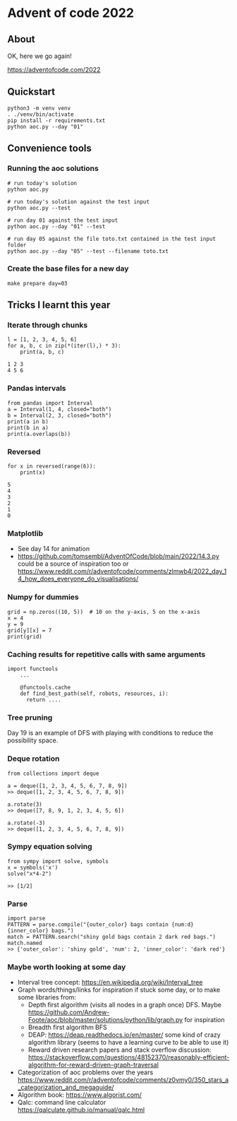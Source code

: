 # Advent of code 2022

## About
OK, here we go again!

https://adventofcode.com/2022

## Quickstart
```
python3 -m venv venv
. ./venv/bin/activate
pip install -r requirements.txt
python aoc.py --day "01"
```

## Convenience tools
### Running the aoc solutions
```
# run today's solution
python aoc.py  

# run today's solution against the test input
python aoc.py --test 

# run day 01 against the test input
python aoc.py --day "01" --test  

# run day 05 against the file toto.txt contained in the test input folder
python aoc.py --day "05" --test --filename toto.txt 
```
### Create the base files for a new day
```
make prepare day=03
```


## Tricks I learnt this year
### Iterate through chunks
```
l = [1, 2, 3, 4, 5, 6]
for a, b, c in zip(*(iter(l),) * 3):
    print(a, b, c)
```
```
1 2 3
4 5 6
```
### Pandas intervals
```
from pandas import Interval
a = Interval(1, 4, closed="both")
b = Interval(2, 3, closed="both")
print(a in b)
print(b in a)
print(a.overlaps(b))
```
### Reversed
```
for x in reversed(range(6)):
    print(x)
    
5
4
3
2
1
0
```
### Matplotlib
- See day 14 for animation
- https://github.com/tomsembl/AdventOfCode/blob/main/2022/14.3.py could be a source of inspiration too or https://www.reddit.com/r/adventofcode/comments/zlmwb4/2022_day_14_how_does_everyone_do_visualisations/

### Numpy for dummies
```
grid = np.zeros((10, 5))  # 10 on the y-axis, 5 on the x-axis
x = 4
y = 9
grid[y][x] = 7
print(grid)
```

### Caching results for repetitive calls with same arguments
```
import functools
    ...
    
    @functools.cache
    def find_best_path(self, robots, resources, i):
      return ....
```

### Tree pruning
Day 19 is an example of DFS with playing with conditions to reduce the possibility space.

### Deque rotation
```
from collections import deque

a = deque([1, 2, 3, 4, 5, 6, 7, 8, 9])
>> deque([1, 2, 3, 4, 5, 6, 7, 8, 9])

a.rotate(3)
>> deque([7, 8, 9, 1, 2, 3, 4, 5, 6])

a.rotate(-3)
>> deque([1, 2, 3, 4, 5, 6, 7, 8, 9])
```

### Sympy equation solving
```
from sympy import solve, symbols
x = symbols('x')
solve("x*4-2")

>> [1/2]
```

### Parse

```
import parse
PATTERN = parse.compile("{outer_color} bags contain {num:d} {inner_color} bags.")
match = PATTERN.search("shiny gold bags contain 2 dark red bags.")
match.named
>> {'outer_color': 'shiny gold', 'num': 2, 'inner_color': 'dark red'}
```

### Maybe worth looking at some day
- Interval tree concept: https://en.wikipedia.org/wiki/Interval_tree
- Graph words/things/links for inspiration if stuck some day, or to make some libraries from:
  - Depth first algorithm (visits all nodes in a graph once) DFS. Maybe https://github.com/Andrew-Foote/aoc/blob/master/solutions/python/lib/graph.py for inspiration
  - Breadth first algorithm BFS
  - DEAP: https://deap.readthedocs.io/en/master/ some kind of crazy algorithm library (seems to have a learning curve to be able to use it)
  - Reward driven research papers and stack overflow discussion: https://stackoverflow.com/questions/48152370/reasonably-efficient-algorithm-for-reward-driven-graph-traversal
- Categorization of aoc problems over the years https://www.reddit.com/r/adventofcode/comments/z0vmy0/350_stars_a_categorization_and_megaguide/
- Algorithm book: https://www.algorist.com/
- Qalc: command line calculator https://qalculate.github.io/manual/qalc.html

  